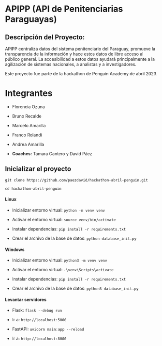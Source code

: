 # APIPP (API de Penitenciarias Paraguayas)

## Descripción del Proyecto: 
APIPP centraliza datos del sistema penitenciario del Paraguay, promueve la transparencia de la información y hace estos datos de libre acceso al público general. La accesibilidad a estos datos ayudará principalmente a la agilización de sistemas nacionales, a analistas y a investigadores.

Este proyecto fue parte de la hackathon de Penguin Academy de abril 2023.

# Integrantes
- Florencia Ozuna
- Bruno Recalde
- Marcelo Amarilla
- Franco Rolandi
- Andrea Amarilla

- **Coaches:** Tamara Cantero y David Páez

## Inicializar el proyecto
```git clone https://github.com/paezdavid/hackathon-abril-penguin.git```

```cd hackathon-abril-penguin```


#### Linux 
- Inicializar entorno virtual: 
```python -m venv venv```

- Activar el entorno virtual: 
```source venv/bin/activate```

- Instalar dependencias: 
```pip install -r requirements.txt```

- Crear el archivo de la base de datos: 
```python database_init.py```


#### Windows
- Inicializar entorno virtual: 
```python3 -m venv venv```

- Activar el entorno virtual: 
```.\venv\Scripts\activate```

- Instalar dependencias: 
```pip install -r requirements.txt```

- Crear el archivo de la base de datos: 
```python3 database_init.py```


#### Levantar servidores

- Flask: 
```flask --debug run```


- Ir a: 
```http://localhost:5000```


- FastAPI: 
```uvicorn main:app --reload```


- Ir a: 
```http://localhost:8000```
